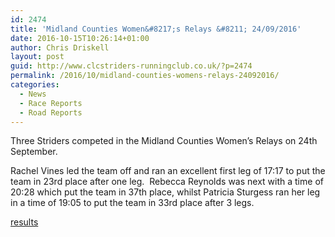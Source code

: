 ```yaml
---
id: 2474
title: 'Midland Counties Women&#8217;s Relays &#8211; 24/09/2016'
date: 2016-10-15T10:26:14+01:00
author: Chris Driskell
layout: post
guid: http://www.clcstriders-runningclub.co.uk/?p=2474
permalink: /2016/10/midland-counties-womens-relays-24092016/
categories:
  - News
  - Race Reports
  - Road Reports
---
```

Three Striders competed in the Midland Counties Women&#8217;s Relays on 24th September.

Rachel Vines led the team off and ran an excellent first leg of 17:17 to put the team in 23rd place after one leg.  Rebecca Reynolds was next with a time of 20:28 which put the team in 37th place, whilst Patricia Sturgess ran her leg in a time of 19:05 to put the team in 33rd place after 3 legs.

[results](https://www.race-results.co.uk/results/2016/mw416.pdf)